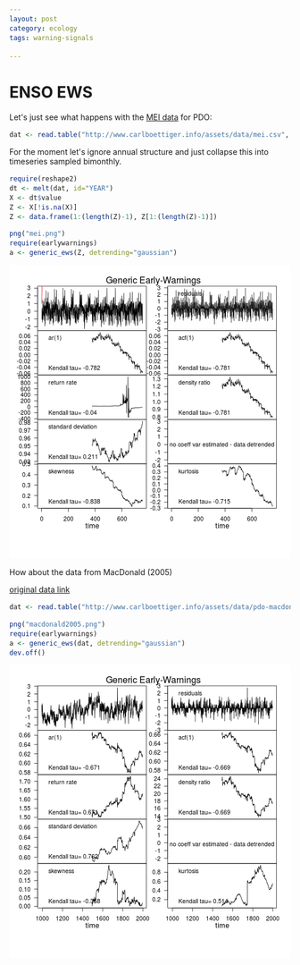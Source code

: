 ```yaml
---
layout: post
category: ecology
tags: warning-signals

---
```






ENSO EWS
========================================================

Let's just see what happens with the [MEI data](http://www.esrl.noaa.gov/psd/enso/mei/) for PDO:


```r
dat <- read.table("http://www.carlboettiger.info/assets/data/mei.csv", header=TRUE)
```




<!-- html table generated in R 2.15.2 by xtable 1.7-0 package -->
<!-- Mon Dec 17 15:31:58 2012 -->

For the moment let's ignore annual structure and just collapse this into timeseries sampled bimonthly.  


```r
require(reshape2)
dt <- melt(dat, id="YEAR")
X <- dt$value
Z <- X[!is.na(X)]
Z <- data.frame(1:(length(Z)-1), Z[1:(length(Z)-1)])
```



```r
png("mei.png")
require(earlywarnings)
a <- generic_ews(Z, detrending="gaussian")
```




![](/assets/figures/2012-12-18-6c85b56d2c-mei2012.png)

How about the data from MacDonald (2005)

[original data link](ftp://ftp.ncdc.noaa.gov/pub/data/paleo/treering/reconstructions/pdo-macdonald2005.txt)


```r
dat <- read.table("http://www.carlboettiger.info/assets/data/pdo-macdonald2005.csv", header=TRUE)
```



```r
png("macdonald2005.png")
require(earlywarnings)
a <- generic_ews(dat, detrending="gaussian")
dev.off()
```


![](/assets/figures/2012-12-18-6c85b56d2c-pdo-macdonald2005.png)

